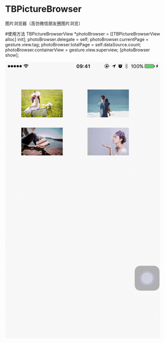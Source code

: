 # TBPictureBrowser
图片浏览器（高仿微信朋友圈图片浏览）

#使用方法
    TBPictureBrowserView *photoBrowser = [[TBPictureBrowserView alloc] init];
    photoBrowser.delegate = self;
    photoBrowser.currentPage = gesture.view.tag;
    photoBrowser.totalPage = self.dataSource.count;
    photoBrowser.containerView = gesture.view.superview;
    [photoBrowser show];


 ![image](https://github.com/tangbin583085/TBPictureBrowser/blob/master/TBPictureBrowser/TBPictureBrowser/TBPhotoBrowser/screenshot/2017-09-12%2014_43_36.gif)
